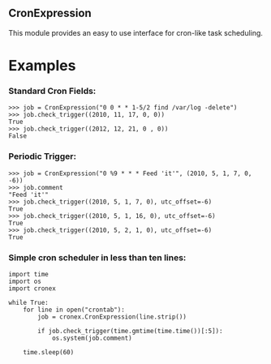 CronExpression
--------------

This module provides an easy to use interface for cron-like task scheduling.

Examples
========

### Standard Cron Fields: ###

    >>> job = CronExpression("0 0 * * 1-5/2 find /var/log -delete")
    >>> job.check_trigger((2010, 11, 17, 0, 0))
    True
    >>> job.check_trigger((2012, 12, 21, 0 , 0))
    False

### Periodic Trigger: ###

    >>> job = CronExpression("0 %9 * * * Feed 'it'", (2010, 5, 1, 7, 0, -6))
    >>> job.comment
    "Feed 'it'"
    >>> job.check_trigger((2010, 5, 1, 7, 0), utc_offset=-6)
    True
    >>> job.check_trigger((2010, 5, 1, 16, 0), utc_offset=-6)
    True
    >>> job.check_trigger((2010, 5, 2, 1, 0), utc_offset=-6)
    True

### Simple cron scheduler in less than ten lines:  ###

    import time
    import os
    import cronex

    while True:
        for line in open("crontab"):
            job = cronex.CronExpression(line.strip())

            if job.check_trigger(time.gmtime(time.time())[:5]):
                os.system(job.comment)

        time.sleep(60)
